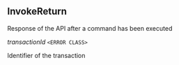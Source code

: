

## InvokeReturn  


Response of the API after a command has been executed

  
<article>

*transactionId* `<ERROR CLASS>` 

Identifier of the transaction

</article>

